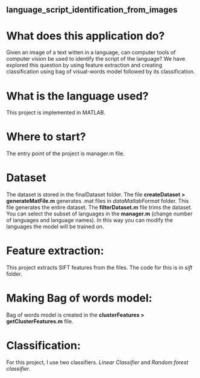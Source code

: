 ## language_script_identification_from_images

# What does this application do?
Given an image of a text witten in a language, can computer tools of computer vision be used to identify the script of the language? 
We have explored this question by using feature extraction and creating classification using bag of visual-words model followed by its classification. 

# What is the language used?
This project is implemented in MATLAB.

# Where to start?
The entry point of the project is manager.m file.

# Dataset
The dataset is stored in the finalDataset folder.
The file **createDataset > generateMatFile.m** generates .mat files in _dataMatlabFormat_ folder. This file generates the entire dataset.
The **filterDataset.m** file trims the dataset.
You can select the subset of languages in the **manager.m** (change number of languages and language names).
In this way you can modify the languages the model will be trained on.

# Feature extraction:
This project extracts SIFT features from the files. The code for this is in _sift_ folder.

# Making Bag of words model:
Bag of words model is created in the **clusterFeatures > getClusterFeatures.m** file.

# Classification:
For this project, I use two classifiers. _Linear Classifier_ and _Random forest classifier_.

